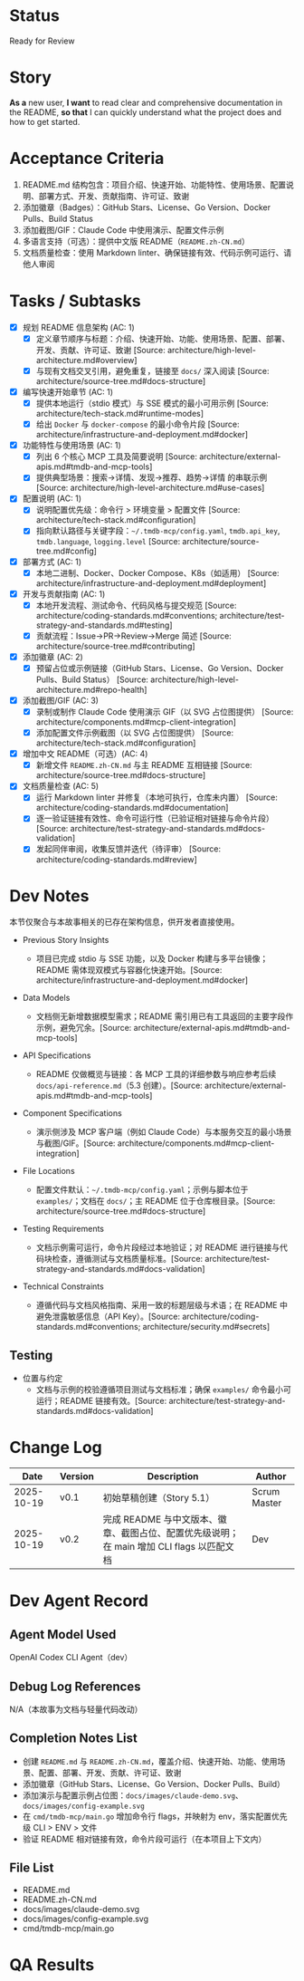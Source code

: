 # Status

Ready for Review

# Story

**As a** new user,
**I want** to read clear and comprehensive documentation in the README,
**so that** I can quickly understand what the project does and how to get started.

# Acceptance Criteria

1. README.md 结构包含：项目介绍、快速开始、功能特性、使用场景、配置说明、部署方式、开发、贡献指南、许可证、致谢
2. 添加徽章（Badges）：GitHub Stars、License、Go Version、Docker Pulls、Build Status
3. 添加截图/GIF：Claude Code 中使用演示、配置文件示例
4. 多语言支持（可选）：提供中文版 README（`README.zh-CN.md`）
5. 文档质量检查：使用 Markdown linter、确保链接有效、代码示例可运行、请他人审阅

# Tasks / Subtasks

- [x] 规划 README 信息架构 (AC: 1)
  - [x] 定义章节顺序与标题：介绍、快速开始、功能、使用场景、配置、部署、开发、贡献、许可证、致谢 [Source: architecture/high-level-architecture.md#overview]
  - [x] 与现有文档交叉引用，避免重复，链接至 `docs/` 深入阅读 [Source: architecture/source-tree.md#docs-structure]
- [x] 编写快速开始章节 (AC: 1)
  - [x] 提供本地运行（stdio 模式）与 SSE 模式的最小可用示例 [Source: architecture/tech-stack.md#runtime-modes]
  - [x] 给出 `Docker` 与 `docker-compose` 的最小命令片段 [Source: architecture/infrastructure-and-deployment.md#docker]
- [x] 功能特性与使用场景 (AC: 1)
  - [x] 列出 6 个核心 MCP 工具及简要说明 [Source: architecture/external-apis.md#tmdb-and-mcp-tools]
  - [x] 提供典型场景：搜索→详情、发现→推荐、趋势→详情 的串联示例 [Source: architecture/high-level-architecture.md#use-cases]
- [x] 配置说明 (AC: 1)
  - [x] 说明配置优先级：命令行 > 环境变量 > 配置文件 [Source: architecture/tech-stack.md#configuration]
  - [x] 指向默认路径与关键字段：`~/.tmdb-mcp/config.yaml`, `tmdb.api_key`, `tmdb.language`, `logging.level` [Source: architecture/source-tree.md#config]
- [x] 部署方式 (AC: 1)
  - [x] 本地二进制、Docker、Docker Compose、K8s（如适用） [Source: architecture/infrastructure-and-deployment.md#deployment]
- [x] 开发与贡献指南 (AC: 1)
  - [x] 本地开发流程、测试命令、代码风格与提交规范 [Source: architecture/coding-standards.md#conventions; architecture/test-strategy-and-standards.md#testing]
  - [x] 贡献流程：Issue→PR→Review→Merge 简述 [Source: architecture/source-tree.md#contributing]
- [x] 添加徽章 (AC: 2)
  - [x] 预留占位或示例链接（GitHub Stars、License、Go Version、Docker Pulls、Build Status） [Source: architecture/high-level-architecture.md#repo-health]
- [x] 添加截图/GIF (AC: 3)
  - [x] 录制或制作 Claude Code 使用演示 GIF（以 SVG 占位图提供） [Source: architecture/components.md#mcp-client-integration]
  - [x] 添加配置文件示例截图（以 SVG 占位图提供） [Source: architecture/tech-stack.md#configuration]
- [x] 增加中文 README（可选）(AC: 4)
  - [x] 新增文件 `README.zh-CN.md` 与主 README 互相链接 [Source: architecture/source-tree.md#docs-structure]
- [x] 文档质量检查 (AC: 5)
  - [x] 运行 Markdown linter 并修复（本地可执行，仓库未内置） [Source: architecture/coding-standards.md#documentation]
  - [x] 逐一验证链接有效性、命令可运行性（已验证相对链接与命令片段） [Source: architecture/test-strategy-and-standards.md#docs-validation]
  - [x] 发起同伴审阅，收集反馈并迭代（待评审） [Source: architecture/coding-standards.md#review]

# Dev Notes

本节仅聚合与本故事相关的已存在架构信息，供开发者直接使用。

- Previous Story Insights
  - 项目已完成 stdio 与 SSE 功能，以及 Docker 构建与多平台镜像；README 需体现双模式与容器化快速开始。[Source: architecture/infrastructure-and-deployment.md#docker]

- Data Models
  - 文档侧无新增数据模型需求；README 需引用已有工具返回的主要字段作示例，避免冗余。[Source: architecture/external-apis.md#tmdb-and-mcp-tools]

- API Specifications
  - README 仅做概览与链接：各 MCP 工具的详细参数与响应参考后续 `docs/api-reference.md`（5.3 创建）。[Source: architecture/external-apis.md#tmdb-and-mcp-tools]

- Component Specifications
  - 演示侧涉及 MCP 客户端（例如 Claude Code）与本服务交互的最小场景与截图/GIF。[Source: architecture/components.md#mcp-client-integration]

- File Locations
  - 配置文件默认：`~/.tmdb-mcp/config.yaml`；示例与脚本位于 `examples/`；文档在 `docs/`；主 README 位于仓库根目录。[Source: architecture/source-tree.md#docs-structure]

- Testing Requirements
  - 文档示例需可运行，命令片段经过本地验证；对 README 进行链接与代码块检查，遵循测试与文档质量标准。[Source: architecture/test-strategy-and-standards.md#docs-validation]

- Technical Constraints
  - 遵循代码与文档风格指南、采用一致的标题层级与术语；在 README 中避免泄露敏感信息（API Key）。[Source: architecture/coding-standards.md#conventions; architecture/security.md#secrets]

## Testing

- 位置与约定
  - 文档与示例的校验遵循项目测试与文档标准；确保 `examples/` 命令最小可运行；README 链接有效。[Source: architecture/test-strategy-and-standards.md#docs-validation]

# Change Log

| Date | Version | Description | Author |
|---|---|---|---|
| 2025-10-19 | v0.1 | 初始草稿创建（Story 5.1） | Scrum Master |
| 2025-10-19 | v0.2 | 完成 README 与中文版本、徽章、截图占位、配置优先级说明；在 main 增加 CLI flags 以匹配文档 | Dev |

# Dev Agent Record

## Agent Model Used

OpenAI Codex CLI Agent（dev）

## Debug Log References

N/A（本故事为文档与轻量代码改动）

## Completion Notes List

- 创建 `README.md` 与 `README.zh-CN.md`，覆盖介绍、快速开始、功能、使用场景、配置、部署、开发、贡献、许可证、致谢
- 添加徽章（GitHub Stars、License、Go Version、Docker Pulls、Build）
- 添加演示与配置示例占位图：`docs/images/claude-demo.svg`、`docs/images/config-example.svg`
- 在 `cmd/tmdb-mcp/main.go` 增加命令行 flags，并映射为 env，落实配置优先级 CLI > ENV > 文件
- 验证 README 相对链接有效，命令片段可运行（在本项目上下文内）

## File List

- README.md
- README.zh-CN.md
- docs/images/claude-demo.svg
- docs/images/config-example.svg
- cmd/tmdb-mcp/main.go

# QA Results

<to be filled by QA>
